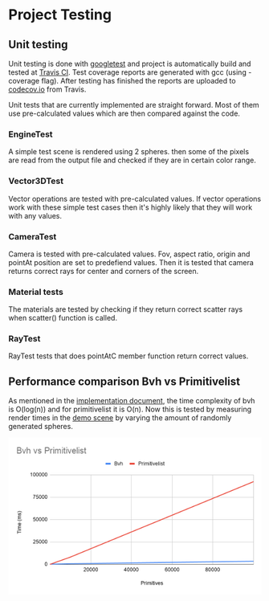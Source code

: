 # Project Testing


## Unit testing 

Unit testing is done with [googletest](https://github.com/google/googletest) and project is automatically build and tested at [Travis CI](https://travis-ci.org/). Test coverage reports are generated with gcc (using -coverage flag). After testing has finished the reports are uploaded to [codecov.io](https://codecov.io/) from Travis. 

Unit tests that are currently implemented are 
straight forward. Most of them use pre-calculated 
values which are then compared against the code.

### EngineTest

A simple test scene is rendered using 2 spheres. then some of the pixels are read from the output file and checked if they are in 
certain color range. 


### Vector3DTest

Vector operations are tested with pre-calculated values. If vector operations work with these simple test cases then it's highly likely 
that they will work with any values. 

### CameraTest

Camera is tested with pre-calculated values. Fov, aspect ratio, origin
and pointAt position are set to predefiend values. Then it is tested 
that camera returns correct rays for center and corners of the screen. 

### Material tests

The materials are tested by checking if they return correct 
scatter rays when scatter() function is called.


### RayTest

RayTest tests  that does pointAtC member function return correct values.


## Performance comparison Bvh vs Primitivelist

As mentioned in the [implementation document](/Documentation/implementation.md#bounding-volume-hierarchy-class-bvhnode), the
time complexity of bvh is O(log(n)) and for primitivelist it is O(n). Now this 
is tested by measuring render times in the [demo scene](data/renders/demo.png) by varying the amount of 
randomly generated spheres.

![](data/comp.png)